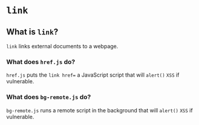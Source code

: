 # <code>link</code>
## What is <code>link</code>?
<code>link</code> links external documents to a webpage.
### What does <code>href.js</code> do?
<code>href.js</code> puts the <code>link href=</code> a JavaScript script that will <code>alert()</code> <code>XSS</code> if vulnerable.
### What does <code>bg-remote.js</code> do?
<code>bg-remote.js</code> runs a remote script in the background that will <code>alert()</code> <code>XSS</code> if vulnerable.

